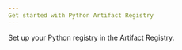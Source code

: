 ```yaml
---
Get started with Python Artifact Registry
---
```


Set up your Python registry in the Artifact Registry.
